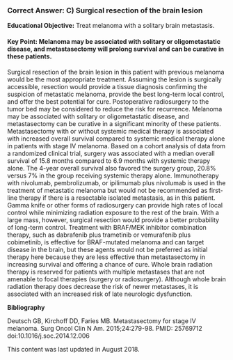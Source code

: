 
### Correct Answer: C) Surgical resection of the brain lesion 

**Educational Objective:** Treat melanoma with a solitary brain metastasis.

#### **Key Point:** Melanoma may be associated with solitary or oligometastatic disease, and metastasectomy will prolong survival and can be curative in these patients.

Surgical resection of the brain lesion in this patient with previous melanoma would be the most appropriate treatment. Assuming the lesion is surgically accessible, resection would provide a tissue diagnosis confirming the suspicion of metastatic melanoma, provide the best long-term local control, and offer the best potential for cure. Postoperative radiosurgery to the tumor bed may be considered to reduce the risk for recurrence. Melanoma may be associated with solitary or oligometastatic disease, and metastasectomy can be curative in a significant minority of these patients. Metastasectomy with or without systemic medical therapy is associated with increased overall survival compared to systemic medical therapy alone in patients with stage IV melanoma. Based on a cohort analysis of data from a randomized clinical trial, surgery was associated with a median overall survival of 15.8 months compared to 6.9 months with systemic therapy alone. The 4-year overall survival also favored the surgery group, 20.8% versus 7% in the group receiving systemic therapy alone.
Immunotherapy with nivolumab, pembrolizumab, or ipilimumab plus nivolumab is used in the treatment of metastatic melanoma but would not be recommended as first-line therapy if there is a resectable isolated metastasis, as in this patient.
Gamma knife or other forms of radiosurgery can provide high rates of local control while minimizing radiation exposure to the rest of the brain. With a large mass, however, surgical resection would provide a better probability of long-term control.
Treatment with BRAF/MEK inhibitor combination therapy, such as dabrafenib plus trametinib or vemurafenib plus cobimetinib, is effective for BRAF-mutated melanoma and can target disease in the brain, but these agents would not be preferred as initial therapy here because they are less effective than metastasectomy in increasing survival and offering a chance of cure.
Whole brain radiation therapy is reserved for patients with multiple metastases that are not amenable to focal therapies (surgery or radiosurgery). Although whole brain radiation therapy does decrease the risk of newer metastases, it is associated with an increased risk of late neurologic dysfunction.

**Bibliography**

Deutsch GB, Kirchoff DD, Faries MB. Metastasectomy for stage IV melanoma. Surg Oncol Clin N Am. 2015;24:279-98. PMID: 25769712 doi:10.1016/j.soc.2014.12.006

This content was last updated in August 2018.